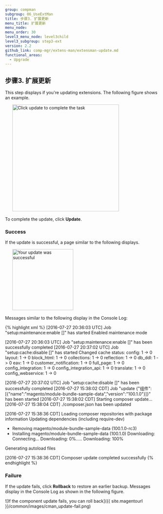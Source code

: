 ```yaml
---
group: compman
subgroup: 06_UseExtMan
title: 步骤3. 扩展更新
menu_title: 扩展更新
menu_node:
menu_order: 30
level3_menu_node: level3child
level3_subgroup: step3-ext
version: 2.2
github_link: comp-mgr/extens-man/extensman-update.md
functional_areas:
  - Upgrade
---
```


## 步骤3. 扩展更新
This step displays if you're updating extensions. The following figure shows an example.

&nbsp;&nbsp;&nbsp;&nbsp;&nbsp;&nbsp;<img src="{{ site.baseurl }}/common/images/extensman_update-step.png" width="350px" alt="Click update to complete the task">

To complete the update, click **Update**. 

### Success
If the update is successful, a page similar to the following displays.

&nbsp;&nbsp;&nbsp;&nbsp;&nbsp;&nbsp;<img src="{{ site.baseurl }}/common/images/extensman_update-success.png" width="200px" alt="Your update was successful">

Messages similar to the following display in the Console Log:

{% highlight xml %}
[2016-07-27 20:36:03 UTC] Job "setup:maintenance:enable []" has started
Enabled maintenance mode

[2016-07-27 20:36:03 UTC] Job "setup:maintenance:enable []" has been successfully completed
[2016-07-27 20:37:02 UTC] Job "setup:cache:disable []" has started
Changed cache status:
config: 1 -> 0
layout: 1 -> 0
block_html: 1 -> 0
collections: 1 -> 0
reflection: 1 -> 0
db_ddl: 1 -> 0
eav: 1 -> 0
customer_notification: 1 -> 0
full_page: 1 -> 0
config_integration: 1 -> 0
config_integration_api: 1 -> 0
translate: 1 -> 0
config_webservice: 1 -> 0

[2016-07-27 20:37:02 UTC] Job "setup:cache:disable []" has been successfully completed
[2016-07-27 15:38:02 CDT] Job "update {"组件":[{"name":"magento/module-bundle-sample-data","version":"100.1.0"}]}" has been started
[2016-07-27 15:38:02 CDT] Starting composer update...
[2016-07-27 15:38:04 CDT] ./composer.json has been updated

[2016-07-27 15:38:36 CDT] Loading composer repositories with package information
Updating dependencies (including require-dev)
- Removing magento/module-bundle-sample-data (100.1.0-rc3)
- Installing magento/module-bundle-sample-data (100.1.0)
Downloading: Connecting... Downloading: 0%..... Downloading: 100%

Generating autoload files

[2016-07-27 15:38:36 CDT] Composer update completed successfully
{% endhighlight %}

### Failure
If the update fails, click **Rollback** to restore an earlier backup. Messages display in the Console Log as shown in the following figure.

![If the component update fails, you can roll back]({{ site.magentourl }}/common/images/cman_update-fail.png)




